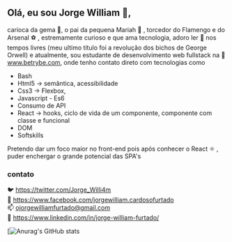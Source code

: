 ## Olá, eu sou Jorge William 👋,
carioca da gema 🍳, o pai da pequena Mariah 🍼 , torcedor do Flamengo e do Arsenal ⚽ , estremamente curioso e que ama tecnologia, adoro ler 📖 nos tempos livres (meu ultimo título foi a revolução dos bichos de George Orwell) e
atualmente, sou estudante de desenvolvimento web fullstack na 🔗 www.betrybe.com, onde tenho contato direto com tecnologias como
- Bash
- Html5 -> semântica, acessibilidade
- Css3 -> Flexbox, 
- Javascript - Es6 
- Consumo de API
- React -> hooks, ciclo de vida de um componente, componente com classe e funcional
- DOM
- Softskills

Pretendo dar um foco maior no front-end pois após conhecer o React ⚛️ , puder enchergar o grande potencial das SPA's

### contato
🐦 https://twitter.com/Jorge_Willi4m  
🔄 https://www.facebook.com/jorgewilliam.cardosofurtado  
📫 ojorgewilliamfurtado@gmail.com    
🔗 https://www.linkedin.com/in/jorge-william-furtado/  




<!--
**Jorge-William/Jorge-William** is a ✨ _special_ ✨ repository because its `README.md` (this file) appears on your GitHub profile.

Here are some ideas to get you started:

- 🔭 I’m currently working on ...
- 🌱 I’m currently learning ...
- 👯 I’m looking to collaborate on ...
- 🤔 I’m looking for help with ...
- 💬 Ask me about ...

- 😄 Pronouns: ...
- ⚡ Fun fact: ...
-->
[![Anurag's GitHub stats](https://github-readme-stats.vercel.app/api?username=jorge-william)
 

